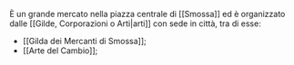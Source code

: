 È un grande mercato nella piazza centrale di [[Smossa]] ed è organizzato dalle [[Gilde, Corporazioni o Arti|arti]] con sede in città, tra di esse:
- [[Gilda dei Mercanti di Smossa]]; 
- [[Arte del Cambio]];

